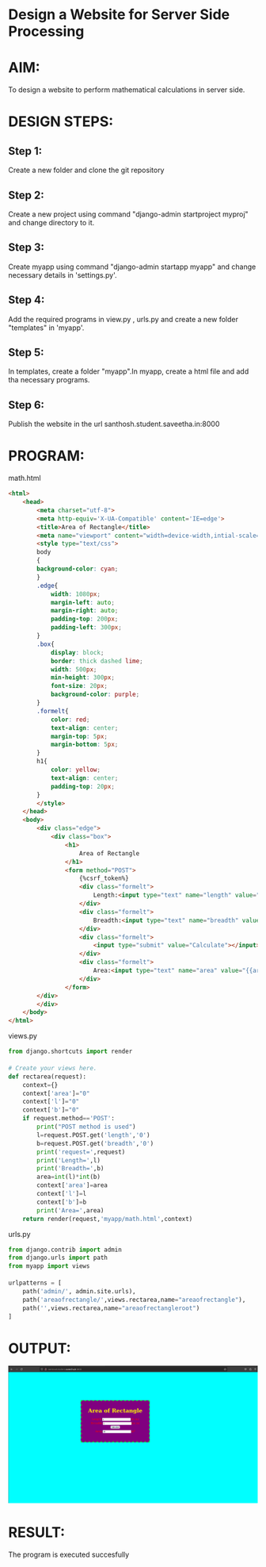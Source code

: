 # Design a Website for Server Side Processing

# AIM:

To design a website to perform mathematical calculations in server side.

# DESIGN STEPS:

## Step 1:
Create a new folder and clone the git repository


## Step 2:
Create a new project using command "django-admin startproject myproj" and change
directory to it.


## Step 3:
Create myapp using command "django-admin startapp myapp" and change necessary details
in 'settings.py'.


## Step 4:
Add the required programs in view.py , urls.py and create a new folder "templates" in 'myapp'.



## Step 5:
In templates, create a folder "myapp".In myapp, create a html file and add tha necessary
programs.

## Step 6:
Publish the website in the url santhosh.student.saveetha.in:8000


# PROGRAM:
math.html
```html
<html>
    <head>
        <meta charset="utf-8">
        <meta http-equiv='X-UA-Compatible' content='IE=edge'>
        <title>Area of Rectangle</title>
        <meta name="viewport" content="width=device-width,intial-scale=1">
        <style type="text/css">
        body
        {
        background-color: cyan;
        }
        .edge{
            width: 1080px;
            margin-left: auto;
            margin-right: auto;
            padding-top: 200px;
            padding-left: 300px;
        }
        .box{
            display: block;
            border: thick dashed lime;
            width: 500px;
            min-height: 300px;
            font-size: 20px;
            background-color: purple;
        }
        .formelt{
            color: red;
            text-align: center;
            margin-top: 5px;
            margin-bottom: 5px;
        }
        h1{
            color: yellow;
            text-align: center;
            padding-top: 20px;
        }
        </style>
    </head>
    <body>
        <div class="edge">
            <div class="box">
                <h1>
                    Area of Rectangle
                </h1>
                <form method="POST">
                    {%csrf_token%}
                    <div class="formelt">
                        Length:<input type="text" name="length" value="{{l}}"></input>(in m)<br/>
                    </div>
                    <div class="formelt">
                        Breadth:<input type="text" name="breadth" value="{{b}}"></input>(in m)<br/>
                    </div>
                    <div class="formelt">
                        <input type="submit" value="Calculate"></input><br/>
                    </div>
                    <div class="formelt">
                        Area:<input type="text" name="area" value="{{area}}"></input>m<sup>2</sup></br>
                    </div>
                </form>
        </div>
        </div>
    </body>
</html>
```
views.py
```Python
from django.shortcuts import render

# Create your views here.
def rectarea(request):
    context={}
    context['area']="0"
    context['l']="0"
    context['b']="0"
    if request.method=='POST':
        print("POST method is used")
        l=request.POST.get('length','0')
        b=request.POST.get('breadth','0')
        print('request=',request)
        print('Length=',l)
        print('Breadth=',b)
        area=int(l)*int(b)
        context['area']=area
        context['l']=l
        context['b']=b
        print('Area=',area)
    return render(request,'myapp/math.html',context)
```

urls.py
```Python
from django.contrib import admin
from django.urls import path
from myapp import views

urlpatterns = [
    path('admin/', admin.site.urls),
    path('areaofrectangle/',views.rectarea,name="areaofrectangle"),
    path('',views.rectarea,name="areaofrectangleroot")
]
```
# OUTPUT:
![image](./Screenshot%20from%202023-01-28%2023-08-19.png)

# RESULT:

The program is executed succesfully
